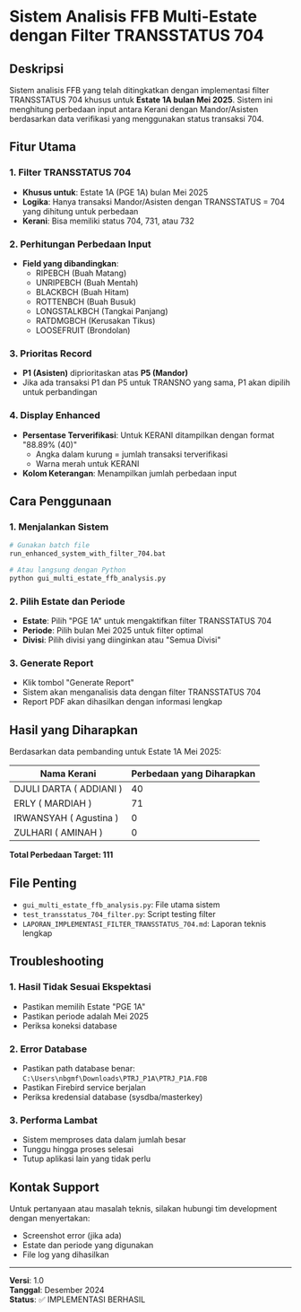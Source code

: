 # Sistem Analisis FFB Multi-Estate dengan Filter TRANSSTATUS 704

## Deskripsi

Sistem analisis FFB yang telah ditingkatkan dengan implementasi filter TRANSSTATUS 704 khusus untuk **Estate 1A bulan Mei 2025**. Sistem ini menghitung perbedaan input antara Kerani dengan Mandor/Asisten berdasarkan data verifikasi yang menggunakan status transaksi 704.

## Fitur Utama

### 1. Filter TRANSSTATUS 704
- **Khusus untuk**: Estate 1A (PGE 1A) bulan Mei 2025
- **Logika**: Hanya transaksi Mandor/Asisten dengan TRANSSTATUS = 704 yang dihitung untuk perbedaan
- **Kerani**: Bisa memiliki status 704, 731, atau 732

### 2. Perhitungan Perbedaan Input
- **Field yang dibandingkan**: 
  - RIPEBCH (Buah Matang)
  - UNRIPEBCH (Buah Mentah)  
  - BLACKBCH (Buah Hitam)
  - ROTTENBCH (Buah Busuk)
  - LONGSTALKBCH (Tangkai Panjang)
  - RATDMGBCH (Kerusakan Tikus)
  - LOOSEFRUIT (Brondolan)

### 3. Prioritas Record
- **P1 (Asisten)** diprioritaskan atas **P5 (Mandor)**
- Jika ada transaksi P1 dan P5 untuk TRANSNO yang sama, P1 akan dipilih untuk perbandingan

### 4. Display Enhanced
- **Persentase Terverifikasi**: Untuk KERANI ditampilkan dengan format "88.89% (40)" 
  - Angka dalam kurung = jumlah transaksi terverifikasi
  - Warna merah untuk KERANI
- **Kolom Keterangan**: Menampilkan jumlah perbedaan input

## Cara Penggunaan

### 1. Menjalankan Sistem
```bash
# Gunakan batch file
run_enhanced_system_with_filter_704.bat

# Atau langsung dengan Python
python gui_multi_estate_ffb_analysis.py
```

### 2. Pilih Estate dan Periode
- **Estate**: Pilih "PGE 1A" untuk mengaktifkan filter TRANSSTATUS 704
- **Periode**: Pilih bulan Mei 2025 untuk filter optimal
- **Divisi**: Pilih divisi yang diinginkan atau "Semua Divisi"

### 3. Generate Report
- Klik tombol "Generate Report"
- Sistem akan menganalisis data dengan filter TRANSSTATUS 704
- Report PDF akan dihasilkan dengan informasi lengkap

## Hasil yang Diharapkan

Berdasarkan data pembanding untuk Estate 1A Mei 2025:

| Nama Kerani | Perbedaan yang Diharapkan |
|-------------|---------------------------|
| DJULI DARTA ( ADDIANI ) | 40 |
| ERLY ( MARDIAH ) | 71 |
| IRWANSYAH ( Agustina ) | 0 |
| ZULHARI ( AMINAH ) | 0 |

**Total Perbedaan Target: 111**

## File Penting

- `gui_multi_estate_ffb_analysis.py`: File utama sistem
- `test_transstatus_704_filter.py`: Script testing filter
- `LAPORAN_IMPLEMENTASI_FILTER_TRANSSTATUS_704.md`: Laporan teknis lengkap

## Troubleshooting

### 1. Hasil Tidak Sesuai Ekspektasi
- Pastikan memilih Estate "PGE 1A" 
- Pastikan periode adalah Mei 2025
- Periksa koneksi database

### 2. Error Database
- Pastikan path database benar: `C:\Users\nbgmf\Downloads\PTRJ_P1A\PTRJ_P1A.FDB`
- Pastikan Firebird service berjalan
- Periksa kredensial database (sysdba/masterkey)

### 3. Performa Lambat
- Sistem memproses data dalam jumlah besar
- Tunggu hingga proses selesai
- Tutup aplikasi lain yang tidak perlu

## Kontak Support

Untuk pertanyaan atau masalah teknis, silakan hubungi tim development dengan menyertakan:
- Screenshot error (jika ada)
- Estate dan periode yang digunakan
- File log yang dihasilkan

---

**Versi**: 1.0  
**Tanggal**: Desember 2024  
**Status**: ✅ IMPLEMENTASI BERHASIL 
